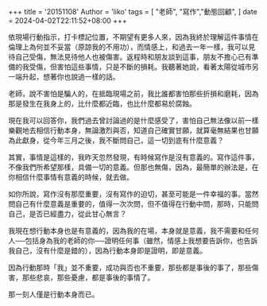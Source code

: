 +++
title = '20151108'
Author = 'liko'
tags = [
    "老師",
    "寫作","動態回顧",
    ]
date = 2024-04-02T22:11:52+08:00
+++

依現場行動指示，打卡標記位置，不期望有更多人來，因為我終於理解這件事情在倫理上為何並不妥當（原諒我的不用功），而情感上，和過去一年一樣，我可以見待自己受傷，無法見待他人也被傷害。返程時和朋友談到這事，朋友不擔心已有準備的我受傷，但害怕這些事情，只是不斷的損耗。我聽著她說，看著太陽從城市另一端升起，想著你也說過一樣的話。

老師，說不害怕是騙人的，在抵臨現場之前，我比誰都害怕那些折損和磨耗，因為那是發生在我身上的，比什麼都近臨，也比什麼都易於腐蝕。

現在我可以回答你，我們過去曾討論過的是什麼感受了，害怕自己無法像以前一樣樂觀地去相信行動本身，無論激烈與否，知道自己確實甘願，就算毫無結果也甘願為此獻身，從今年三月之後，我不斷問自己，這一切到底有什麼意義？

其實，事情是這樣的，我昨天忽然發現，有時候寫作是沒有意義的。寫作這件事，不像我們所希望那樣，具備一切的意義。但那也無傷，因為，最簡單的辦法是，在你相信什麼事情有意義的時候，就去做。

如你所說，寫作沒有那麼重要，沒有寫作的迫切，甚至可能是一件幸福的事。當然問自己有什麼意義是重要的，值得一次次問，但不值得在行動中問，那時，只能問自己，是否已經盡力，從此甘心無言？

我現在想行動本身也是有意義的，因為我的在場，本身就是意義，我不需要和任何人──包括身為我的老師的你──證明任何事（雖然，情感上我想要告訴你，也告訴我自己，沒有什麼是錯的），因為行動本身即是證明，即是意義。

因為行動那時「我」並不重要，成功與否也不重要，那些都是事後的事了，那些傷害，那些悲哀，那些憂慮，都是事後的事情了。

那一刻人僅是行動本身而已。